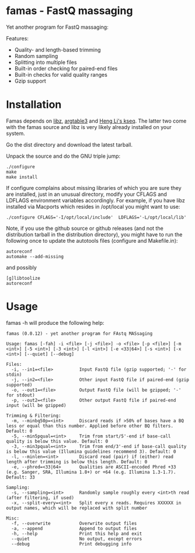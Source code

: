famas - FastQ massaging
=======================

Yet another program for FastQ massaging:

Features:

- Quality- and length-based trimming
- Random sampling
- Splitting into multiple files
- Built-in order checking for paired-end files
- Built-in checks for valid quality ranges
- Gzip support


Installation
============

Famas depends on [libz](http://www.zlib.net/),
[argtable3](http://www.argtable.org) and
[Heng Li's kseq](http://lh3lh3.users.sourceforge.net/kseq.shtml). The
latter two come with the famas source and libz is very likely already
installed on your system.

Go the dist directory and download the latest tarball.

Unpack the source and do the GNU triple jump:

    ./configure
    make
    make install

If configure complains about missing libraries of which you are sure
they are installed, just in an unusual directory, modify your CFLAGS
and LDFLAGS environment variables accordingly. For example, if you
have libz installed via Macports which resides in /opt/local
you might want to use:

    ./configure CFLAGS='-I/opt/local/include'  LDFLAGS='-L/opt/local/lib'


Note, if you use the github source or github releases (and not the distribution tarball
in the distribution directory), you might have to run the following
once to update the autotools files (configure and Makefile.in):

    autoreconf
    automake --add-missing

and possibly

    [g]libtoolize
    autoreconf




Usage
=====

famas -h will produce the following help:
    
    famas (0.0.12) - yet another program for FAstq MASsaging
    
    Usage: famas [-fah] -i <file> [-j <file>] -o <file> [-p <file>] [-m <int>] [-5 <int>] [-3 <int>] [-l <int>] [-e <33|64>] [-s <int>] [-x <int>] [--quiet] [--debug]
    
    Files:
      -i, --in1=<file>          Input FastQ file (gzip supported; '-' for stdin)
      -j, --in2=<file>          Other input FastQ file if paired-end (gzip supported)
      -o, --out1=<file>         Output FastQ file (will be gzipped; '-' for stdout)
      -p, --out2=<file>         Other output FastQ file if paired-end input (will be gzipped)
    
    Trimming & Filtering:
      -m, --minbq50p=<int>      Discard reads if >50% of bases have a BQ less or equal than this number. Applied before other BQ filters. Default: 0
      -5, --min5pqual=<int>     Trim from start/5'-end if base-call quality is below this value. Default: 0
      -3, --min3pqual=<int>     Trim from end/3'-end if base-call quality is below this value (Illumina guidelines recommend 3). Default: 0
      -l, --minlen=<int>        Discard read (pair) if (either) read length after trimming is below this length. Default: 0
      -e, --phred=<33|64>       Qualities are ASCII-encoded Phred +33 (e.g. Sanger, SRA, Illumina 1.8+) or +64 (e.g. Illumina 1.3-1.7). Default: 33
    
    Sampling:
      -s, --sampling=<int>      Randomly sample roughly every <int>th read (after filtering, if used)
      -x, --split-every=<int>   Split every x reads. Requires XXXXXX in output names, which will be replaced with split number
    
    Misc:
      -f, --overwrite           Overwrite output files
      -a, --append              Append to output files
      -h, --help                Print this help and exit
      --quiet                   No output, except errors
      --debug                   Print debugging info
